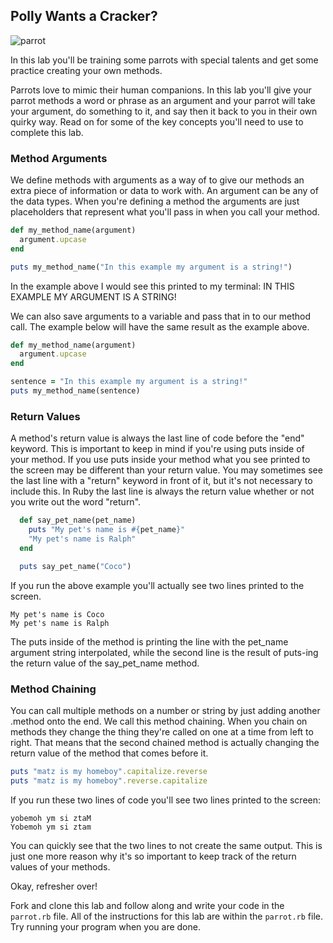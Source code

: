 ## Polly Wants a Cracker?

![parrot](http://1.bp.blogspot.com/-HDI-XiLird8/ToaJsehSY0I/AAAAAAAABso/XHXOU_qDK3k/s1600/Parrot+Funny+Pictures_1.jpg)

In this lab you'll be training some parrots with special talents and get some practice creating your own methods. 

Parrots love to mimic their human companions. In this lab you'll give your parrot methods a word or phrase as an argument and your parrot will take your argument, do something to it, and say then it back to you in their own quirky way. Read on for some of the key concepts you'll need to use to complete this lab.

### Method Arguments

We define methods with arguments as a way of to give our methods an extra piece of information or data to work with. An argument can be any of the data types. When you're defining a method the arguments are just placeholders that represent what you'll pass in when you call your method. 

```ruby
def my_method_name(argument)
  argument.upcase
end

puts my_method_name("In this example my argument is a string!")
```

In the example above I would see this printed to my terminal: IN THIS EXAMPLE MY ARGUMENT IS A STRING!

We can also save arguments to a variable and pass that in to our method call. The example below will have the same result as the example above. 

```ruby
def my_method_name(argument)
  argument.upcase
end

sentence = "In this example my argument is a string!"
puts my_method_name(sentence)

```

### Return Values

A method's return value is always the last line of code before the "end" keyword. This is important to keep in mind if you're using puts inside of your method. If you use puts inside your method what you see printed to the screen may be different than your return value. You may sometimes see the last line with a "return" keyword in front of it, but it's not necessary to include this. In Ruby the last line is always the return value whether or not you write out the word "return". 

```ruby
  def say_pet_name(pet_name)
    puts "My pet's name is #{pet_name}"
    "My pet's name is Ralph"
  end

  puts say_pet_name("Coco")

```

If you run the above example you'll actually see two lines printed to the screen. 

```
My pet's name is Coco
My pet's name is Ralph
```

The puts inside of the method is printing the line with the pet_name argument string interpolated, while the second line is the result of puts-ing the return value of the say_pet_name method. 

### Method Chaining

You can call multiple methods on a number or string by just adding another .method onto the end. We call this method chaining. When you chain on methods they change the thing they're called on one at a time from left to right. That means that the second chained method is actually changing the return value of the method that comes before it. 

 ```ruby
 puts "matz is my homeboy".capitalize.reverse
 puts "matz is my homeboy".reverse.capitalize
 ```
If you run these two lines of code you'll see two lines printed to the screen: 

```
yobemoh ym si ztaM
Yobemoh ym si ztam
```

You can quickly see that the two lines to not create the same output. This is just one more reason why it's so important to keep track of the return values of your methods.

Okay, refresher over!

Fork and clone this lab and follow along and write your code in the `parrot.rb` file. All of the instructions for this lab are within the `parrot.rb` file. Try running your program when you are done. 

